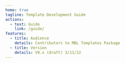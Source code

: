 ```yaml
---
home: true
tagline: Template Development Guide
actions:
  - text: Guide
    link: /guide/
features:
  - title: Audience
    details: Contributors to MBL Templates Package
  - title: Version
    details: V0.x (draft) 3/11/22
---
```

